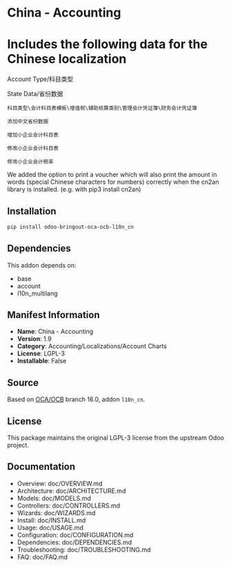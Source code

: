 # China - Accounting


Includes the following data for the Chinese localization
========================================================

Account Type/科目类型

State Data/省份数据

    科目类型\会计科目表模板\增值税\辅助核算类别\管理会计凭证簿\财务会计凭证簿

    添加中文省份数据

    增加小企业会计科目表

    修改小企业会计科目表

    修改小企业会计税率

We added the option to print a voucher which will also 
print the amount in words (special Chinese characters for numbers)
correctly when the cn2an library is installed. (e.g. with pip3 install cn2an)
    

## Installation

```bash
pip install odoo-bringout-oca-ocb-l10n_cn
```

## Dependencies

This addon depends on:
- base
- account
- l10n_multilang

## Manifest Information

- **Name**: China - Accounting
- **Version**: 1.9
- **Category**: Accounting/Localizations/Account Charts
- **License**: LGPL-3
- **Installable**: False

## Source

Based on [OCA/OCB](https://github.com/OCA/OCB) branch 16.0, addon `l10n_cn`.

## License

This package maintains the original LGPL-3 license from the upstream Odoo project.

## Documentation

- Overview: doc/OVERVIEW.md
- Architecture: doc/ARCHITECTURE.md
- Models: doc/MODELS.md
- Controllers: doc/CONTROLLERS.md
- Wizards: doc/WIZARDS.md
- Install: doc/INSTALL.md
- Usage: doc/USAGE.md
- Configuration: doc/CONFIGURATION.md
- Dependencies: doc/DEPENDENCIES.md
- Troubleshooting: doc/TROUBLESHOOTING.md
- FAQ: doc/FAQ.md
